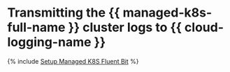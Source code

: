 # Transmitting the {{ managed-k8s-full-name }} cluster logs to {{ cloud-logging-name }}

{% include [Setup Managed K8S Fluent Bit](../../_tutorials/k8s-fluent-bit-logging.md) %}
